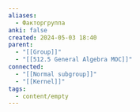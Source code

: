 ```yaml
---
aliases:
  - Факторгруппа
anki: false
created: 2024-05-03 18:40
parent:
  - "[[Group]]"
  - "[[512.5 General Algebra MOC]]"
connected:
  - "[[Normal subgroup]]"
  - "[[Kernel]]"
tags:
  - content/empty
---
```

